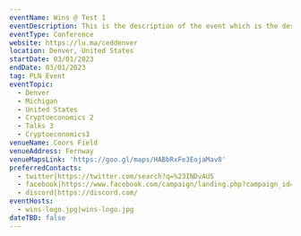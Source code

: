 ```yaml
---
eventName: Wins @ Test 1
eventDescription: This is the description of the event which is the description of the event with details about the event and ehence the dedcsripton is long for me to test
eventType: Conference
website: https://lu.ma/ceddenver
location: Denver, United States
startDate: 03/01/2023
endDate: 03/01/2023
tag: PLN Event
eventTopic:
  - Denver
  - Michigan
  - United States
  - Cryptoeconomics 2
  - Talks 3
  - Cryptoeconomics3
venueName: Coors Field
venueAddress: Fernway
venueMapsLink: 'https://goo.gl/maps/HABbRxFe3EojaMav8'
preferredContacts:
  - twitter|https://twitter.com/search?q=%23INDvAUS
  - facebook|https://www.facebook.com/campaign/landing.php?campaign_id=14884913640&extra_1=s%7Cc%7C589460569891%7Cb%7Cfacebook%20signin%7C&placement=&creative=589460569891&keyword=facebook%20signin&partner_id=googlesem&extra_2=campaignid%3D14884913640%26adgroupid%3D128696221832%26matchtype%3Db%26network%3Dg%26source%3Dnotmobile%26search_or_content%3Ds%26device%3Dc%26devicemodel%3D%26adposition%3D%26target%3D%26targetid%3Dkwd-3821998899%26loc_physical_ms%3D1007809%26loc_interest_ms%3D%26feeditemid%3D%26param1%3D%26param2%3D&gclid=EAIaIQobChMI97TG3P-5_QIVrpJmAh16uwEAEAAYASAAEgJh9_D_BwE
  - discord|https://discord.com/
eventHosts:
  - wins-logo.jpg|wins-logo.jpg
dateTBD: false
---
```

